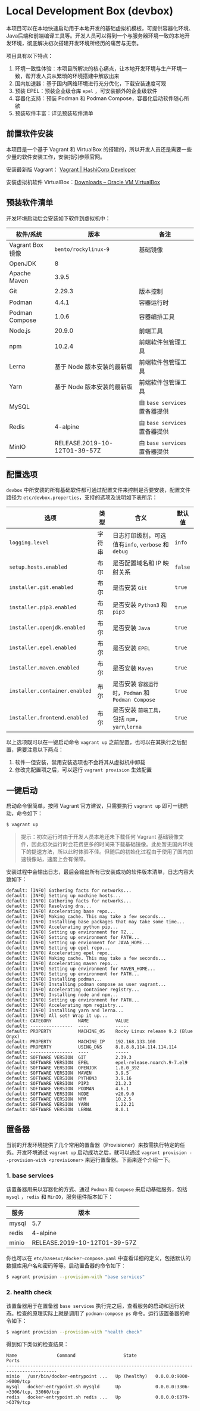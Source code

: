 # Local Development Box (devbox)

本项目可以在本地快速启动用于本地开发的基础虚拟机模板，可提供容器化环境、Java后端和前端编译工具等。开发人员可以得到一个与服务器环境一致的本地开发环境，彻底解决初次搭建开发环境所经历的痛苦与无奈。

项目具有以下特点：

1. 环境一致性体验：本项目所解决的核心痛点，让本地开发环境与生产环境一致，帮开发人员从繁琐的环境搭建中解放出来
2. 国内加速器：基于国内网络环境进行充分优化，下载安装速度可观
3. 预装 EPEL：预装企业级仓库 `epel` ，可安装额外的企业级软件
4. 容器化支持：预装 Podman 和 Podman Compose，容器化启动软件随心所欲
5. 预装软件丰富：详见预装软件清单

## 前置软件安装

本项目是一个基于 Vagrant 和 VirtualBox 的搭建的，所以开发人员还是需要一些少量的软件安装工作，安装指引参照官网。

安装最新版 Vagrant： [Vagrant | HashiCorp Developer](https://developer.hashicorp.com/vagrant)

安装虚拟机软件 VirtualBox：[Downloads – Oracle VM VirtualBox](https://www.virtualbox.org/wiki/Downloads)

## 预装软件清单

开发环境启动后会安装如下软件到虚拟机中：

| 软件/系统        | 版本                         | 备注                          |
| ---------------- | ---------------------------- | ----------------------------- |
| Vagrant Box 镜像 | `bento/rockylinux-9`         | 基础镜像                      |
| OpenJDK          | 8                            |                               |
| Apache Maven     | 3.9.5                        |                               |
| Git              | 2.29.3                       | 版本控制                      |
| Podman           | 4.4.1                        | 容器运行时                    |
| Podman Compose   | 1.0.6                        | 容器编排工具                  |
| Node.js          | 20.9.0                       | 前端工具                      |
| npm              | 10.2.4                       | 前端软件包管理工具            |
| Lerna            | 基于 Node 版本安装的最新版   | 前端软件包管理工具            |
| Yarn             | 基于 Node 版本安装的最新版   | 前端软件包管理工具            |
| MySQL            |                              | 由 `base services` 置备器提供 |
| Redis            | 4-alpine                     | 由 `base services` 置备器提供 |
| MinIO            | RELEASE.2019-10-12T01-39-57Z | 由 `base services` 置备器提供 |

## 配置选项

`devbox` 中所安装的所有基础软件都可通过配置文件来控制是否要安装，配置文件路径为 `etc/devbox.properties`，支持的选项及说明如下表所示：

| 选项                          | 类型   | 含义                                               | 默认值  |
| ----------------------------- | ------ | -------------------------------------------------- | ------- |
| `logging.level`               | 字符串 | 日志打印级别，可选值有`info`, `verbose` 和 `debug` | `info`  |
| `setup.hosts.enabled`         | 布尔   | 是否配置域名和 IP 映射关系                         | `false` |
| `installer.git.enabled`       | 布尔   | 是否安装 `Git`                                     | `true`  |
| `installer.pip3.enabled`      | 布尔   | 是否安装 `Python3` 和 `pip3`                       | `true`  |
| `installer.openjdk.enabled`   | 布尔   | 是否安装 `Java`                                    | `true`  |
| `installer.epel.enabled`      | 布尔   | 是否安装 `EPEL`                                    | `true`  |
| `installer.maven.enabled`     | 布尔   | 是否安装 `Maven`                                   | `true`  |
| `installer.container.enabled` | 布尔   | 是否安装 `容器运行时`，`Podman` 和 `Podman Compose`            | `true`  |
| `installer.frontend.enabled`  | 布尔   | 是否安装 `前端工具`，包括 `npm`，`yarn`,`lerna`    | `true`  |

以上选项既可以在一键启动命令 `vagrant up` 之前配置，也可以在其执行之后配置，需要注意以下两点：

1. 软件一但安装，禁用安装选项也不会将其从虚拟机中卸载
2. 修改完配置项之后，可以运行 `vagrant provision` 生效配置

## 一键启动

启动命令很简单，按照 Vagrant 官方建议，只需要执行 `vagrant up` 即可一键启动，命令如下：

```bash
$ vagrant up
```

> 提示：初次运行时由于开发人员本地还未下载任何 Vagrant 基础镜像文件，因此初次运行时会花费更多的时间来下载基础镜像。此处暂无国内环境下的提速方法，所以此时体验不佳。但随后的初始化过程由于使用了国内加速镜像站，速度上会有保障。

安装过程中会输出日志，最后会输出所有已安装成功的软件版本清单，日志内容大致如下：

```shell
default: [INFO] Gathering facts for networks...
default: [INFO] Setting up machine hosts...
default: [INFO] Gathering facts for networks...
default: [INFO] Resolving dns...
default: [INFO] Accelerating base repo...
default: [INFO] Making cache. This may take a few seconds...
default: [INFO] Installing base packages that may take some time...
default: [INFO] Accelerating python pip...
default: [INFO] Setting up environment for TZ...
default: [INFO] Setting up environment for PATH...
default: [INFO] Setting up envionment for JAVA_HOME...
default: [INFO] Setting up epel repo...
default: [INFO] Accelerating epel repo...
default: [INFO] Making cache. This may take a few seconds...
default: [INFO] Accelerating maven repo...
default: [INFO] Setting up environment for MAVEN_HOME...
default: [INFO] Setting up environment for PATH...
default: [INFO] Installing podman...
default: [INFO] Installing podman compose as user vagrant...
default: [INFO] Accelerating container registry...
default: [INFO] Installing node and npm...
default: [INFO] Setting up environment for PATH...
default: [INFO] Accelerating npm registry...
default: [INFO] Installing yarn and lerna...
default: [INFO] All set! Wrap it up...
default: CATEGORY          NAME          VALUE
default: ----------------  ----          -----
default: PROPERTY          MACHINE_OS    Rocky Linux release 9.2 (Blue Onyx)
default: PROPERTY          MACHINE_IP    192.168.133.100
default: PROPERTY          USING_DNS     8.8.8.8,114.114.114.114
default: ----------------  ----          -----
default: SOFTWARE VERSION  GIT           2.39.3
default: SOFTWARE VERSION  EPEL          epel-release.noarch.9-7.el9
default: SOFTWARE VERSION  OPENJDK       1.8.0_392
default: SOFTWARE VERSION  MAVEN         3.9.5
default: SOFTWARE VERSION  PYTHON3       3.9.16
default: SOFTWARE VERSION  PIP3          21.2.3
default: SOFTWARE VERSION  PODMAN        4.6.1
default: SOFTWARE VERSION  NODE          v20.9.0
default: SOFTWARE VERSION  NPM           10.2.5
default: SOFTWARE VERSION  YARN          1.22.21
default: SOFTWARE VERSION  LERNA         8.0.1
```

## 置备器

当前的开发环境提供了几个常用的置备器（Provisioner）来按需执行特定的任务。开发环境通过 `vagrant up` 启动成功之后，就可以通过 `vagrant provision --provision-with <provisioner>` 来运行置备器。下面来逐个介绍一下。

### 1. base services

该置备器用来以容器化的方式、通过 `Podman` 和 `Compose` 来启动基础服务，包括 `mysql` ，`redis` 和 `MinIO`，服务组件版本如下：

| 服务  | 版本                         |
| ----- | ---------------------------- |
| mysql | 5.7                          |
| redis | 4-alpine                     |
| minio | RELEASE.2019-10-12T01-39-57Z |

你也可以在 `etc/basesvc/docker-compose.yaml` 中查看详细的定义，包括默认的数据库用户名和密码等等。启动置备器的命令如下：

```bash
$ vagrant provision --provision-with "base services"
```

### 2. health check

该置备器用于在置备器 `base services` 执行完之后，查看服务的启动和运行状态。检查的原理实际上就是调用了 `podman-compose ps` 命令。运行该置备器的命令如下：

```bash
$ vagrant provision --provision-with "health check"
```

得到如下类似的检查结果：

```
Name               Command                  State                     Ports
-----------------------------------------------------------------------------------------
minio   /usr/bin/docker-entrypoint ...   Up (healthy)   0.0.0.0:9000->9000/tcp
mysql   docker-entrypoint.sh mysqld      Up             0.0.0.0:3306->3306/tcp, 33060/tcp
redis   docker-entrypoint.sh redis ...   Up             0.0.0.0:6379->6379/tcp
```

